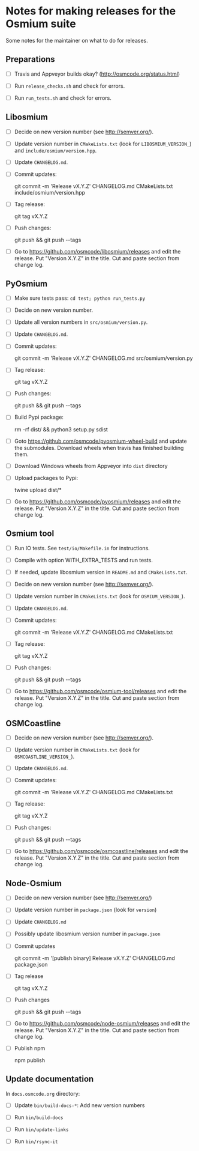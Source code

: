 
# Notes for making releases for the Osmium suite

Some notes for the maintainer on what to do for releases.


## Preparations

* [ ] Travis and Appveyor builds okay? (http://osmcode.org/status.html)
* [ ] Run `release_checks.sh` and check for errors.
* [ ] Run `run_tests.sh` and check for errors.


## Libosmium

* [ ] Decide on new version number (see http://semver.org/).
* [ ] Update version number in `CMakeLists.txt` (look for `LIBOSMIUM_VERSION_`)
      and `include/osmium/version.hpp`.
* [ ] Update `CHANGELOG.md`.
* [ ] Commit updates:

    git commit -m 'Release vX.Y.Z' CHANGELOG.md CMakeLists.txt include/osmium/version.hpp

* [ ] Tag release:

    git tag vX.Y.Z

* [ ] Push changes:

    git push && git push --tags

* [ ] Go to https://github.com/osmcode/libosmium/releases and edit the release.
      Put "Version X.Y.Z" in the title. Cut and paste section from change log.


## PyOsmium

* [ ] Make sure tests pass: `cd test; python run_tests.py`
* [ ] Decide on new version number.
* [ ] Update all version numbers in `src/osmium/version.py`.
* [ ] Update `CHANGELOG.md`.
* [ ] Commit updates:

    git commit -m 'Release vX.Y.Z' CHANGELOG.md src/osmium/version.py

* [ ] Tag release:

    git tag vX.Y.Z

* [ ] Push changes:

    git push && git push --tags

* [ ] Build Pypi package:

    rm -rf dist/ && python3 setup.py sdist
    
* [ ] Goto https://github.com/osmcode/pyosmium-wheel-build and update the submodules.
      Download wheels when travis has finished building them.
    
* [ ] Download Windows wheels from Appveyor into `dist` directory

* [ ] Upload packages to Pypi:

    twine upload dist/*

* [ ] Go to https://github.com/osmcode/pyosmium/releases and edit the release.
      Put "Version X.Y.Z" in the title. Cut and paste section from change log.


## Osmium tool

* [ ] Run IO tests. See `test/io/Makefile.in` for instructions.
* [ ] Compile with option WITH_EXTRA_TESTS and run tests.
* [ ] If needed, update libosmium version in `README.md` and `CMakeLists.txt`.
* [ ] Decide on new version number (see http://semver.org/).
* [ ] Update version number in `CMakeLists.txt` (look for `OSMIUM_VERSION_`).
* [ ] Update `CHANGELOG.md`.
* [ ] Commit updates:

    git commit -m 'Release vX.Y.Z' CHANGELOG.md CMakeLists.txt

* [ ] Tag release:

    git tag vX.Y.Z

* [ ] Push changes:

    git push && git push --tags

* [ ] Go to https://github.com/osmcode/osmium-tool/releases and edit the release.
      Put "Version X.Y.Z" in the title. Cut and paste section from change log.


## OSMCoastline

* [ ] Decide on new version number (see http://semver.org/).
* [ ] Update version number in `CMakeLists.txt` (look for `OSMCOASTLINE_VERSION_`).
* [ ] Update `CHANGELOG.md`.
* [ ] Commit updates:

    git commit -m 'Release vX.Y.Z' CHANGELOG.md CMakeLists.txt

* [ ] Tag release:

    git tag vX.Y.Z

* [ ] Push changes:

    git push && git push --tags

* [ ] Go to https://github.com/osmcode/osmcoastline/releases and edit the release.
      Put "Version X.Y.Z" in the title. Cut and paste section from change log.


## Node-Osmium

* [ ] Decide on new version number (see http://semver.org/)
* [ ] Update version number in `package.json` (look for `version`)
* [ ] Update `CHANGELOG.md`
* [ ] Possibly update libosmium version number in `package.json`
* [ ] Commit updates

    git commit -m '[publish binary] Release vX.Y.Z' CHANGELOG.md package.json

* [ ] Tag release

    git tag vX.Y.Z

* [ ] Push changes

    git push && git push --tags

* [ ] Go to https://github.com/osmcode/node-osmium/releases and edit the release.
      Put "Version X.Y.Z" in the title. Cut and paste section from change log.

* [ ] Publish npm

    npm publish


## Update documentation

In `docs.osmcode.org` directory:

* [ ] Update `bin/build-docs-*`: Add new version numbers
* [ ] Run `bin/build-docs`
* [ ] Run `bin/update-links`
* [ ] Run `bin/rsync-it`


